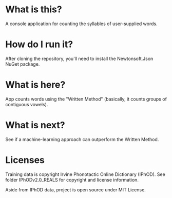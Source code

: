 # What is this?

A console application for counting the syllables of user-supplied words.

# How do I run it?

After cloning the repository, you'll need to install the Newtonsoft.Json NuGet package.  

# What is here? 

App counts words using the "Written Method" (basically, it counts groups of contiguous vowels).

# What is next?

See if a machine-learning approach can outperform the Written Method.

# Licenses

Training data is copyright Irvine Phonotactic Online Dictionary (IPhOD).  See folder IPhODv2.0_REALS for copyright and license information.  

Aside from IPhOD data, project is open source under MIT License.